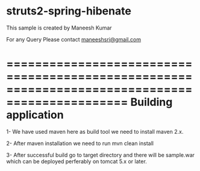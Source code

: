 struts2-spring-hibenate
=======================
This sample is created by Maneesh Kumar


For any Query Please contact maneeshsri@gmail.com


===============================================================================================
Building application
===============================================================================================
1- We have used maven here as build tool we need to install maven 2.x.


2- After maven installation we need to run mvn clean install


3- After successful build go to target directory and there will be sample.war which can be deployed perferably on tomcat 5.x or later.

